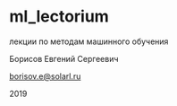 # ml_lectorium

лекции по методам машинного обучения

Борисов Евгений Сергеевич  

<borisov.e@solarl.ru>


2019
